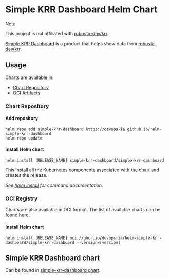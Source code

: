 # Simple KRR Dashboard Helm Chart

> [!NOTE]
> This project is not affiliated with [robusta-dev/krr](https://github.com/robusta-dev/krr).

[Simple KRR Dashboard](https://github.com/devops-ia/simple-krr-dashboard) is a product that helps show data from [robusta-dev/krr](https://github.com/robusta-dev/robusta-krr).

## Usage

Charts are available in:

* [Chart Repository](https://helm.sh/docs/topics/chart_repository/)
* [OCI Artifacts](https://helm.sh/docs/topics/registries/)

### Chart Repository

#### Add repository

```console
helm repo add simple-krr-dashboard https://devops-ia.github.io/helm-simple-krr-dashboard
helm repo update
```

#### Install Helm chart

```console
helm install [RELEASE_NAME] simple-krr-dashboard/simple-krr-dashboard
```

This install all the Kubernetes components associated with the chart and creates the release.

_See [helm install](https://helm.sh/docs/helm/helm_install/) for command documentation._

### OCI Registry

Charts are also available in OCI format. The list of available charts can be found [here](https://github.com/devops-ia/helm-simple-krr-dashboard/pkgs/container/helm-simple-krr-dashboard%2Fsimple-krr-dashboard).

#### Install Helm chart

```console
helm install [RELEASE_NAME] oci://ghcr.io/devops-ia/helm-simple-krr-dashboard/simple-krr-dashboard --version=[version]
```

## Simple KRR Dashboard chart

Can be found in [simple-krr-dashboard chart](https://github.com/devops-ia/helm-simple-krr-dashboard/tree/main/charts/simple-krr-dashboard).
